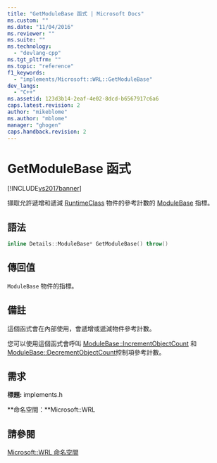 ```yaml
---
title: "GetModuleBase 函式 | Microsoft Docs"
ms.custom: ""
ms.date: "11/04/2016"
ms.reviewer: ""
ms.suite: ""
ms.technology: 
  - "devlang-cpp"
ms.tgt_pltfrm: ""
ms.topic: "reference"
f1_keywords: 
  - "implements/Microsoft::WRL::GetModuleBase"
dev_langs: 
  - "C++"
ms.assetid: 123d3b14-2eaf-4e02-8dcd-b6567917c6a6
caps.latest.revision: 2
author: "mikeblome"
ms.author: "mblome"
manager: "ghogen"
caps.handback.revision: 2
---
```

# GetModuleBase 函式
[!INCLUDE[vs2017banner](../assembler/inline/includes/vs2017banner.md)]

擷取允許遞增和遞減 [RuntimeClass](../windows/runtimeclass-class.md) 物件的參考計數的 [ModuleBase](../windows/modulebase-class.md) 指標。  
  
## 語法  
  
```cpp  
inline Details::ModuleBase* GetModuleBase() throw()  
```  
  
## 傳回值  
 `ModuleBase` 物件的指標。  
  
## 備註  
 這個函式會在內部使用，會遞增或遞減物件參考計數。  
  
 您可以使用這個函式會呼叫 [ModuleBase::IncrementObjectCount](../windows/modulebase-incrementobjectcount-method.md) 和 [ModuleBase::DecrementObjectCount](../windows/modulebase-decrementobjectcount-method.md)控制項參考計數。  
  
## 需求  
 **標題:** implements.h  
  
 **命名空間：**Microsoft::WRL  
  
## 請參閱  
 [Microsoft::WRL 命名空間](../windows/microsoft-wrl-namespace.md)